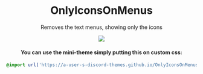 
<h1 align="center">OnlyIconsOnMenus</h1>
<p align="center">Removes the text menus, showing only the icons</p>
<p align="center"><img src="https://cdn.discordapp.com/attachments/542864483543023646/658174072911298580/unknown.png" /></p>

<h4 align="center">You can use the mini-theme simply putting this on custom css:</h1>

```css
@import url('https://a-user-s-discord-themes.github.io/OnlyIconsOnMenus/app.css');
```
